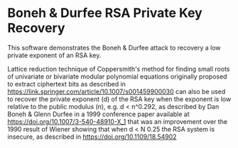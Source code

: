 # Boneh & Durfee RSA Private Key Recovery

This software demonstrates the Boneh & Durfee attack to recovery a low private exponent of an RSA key.

Lattice reduction technique of Coppersmith's method for finding small roots of
univariate or bivariate modular polynomial equations originally proposed to
extract ciphertext bits as described in https://link.springer.com/article/10.1007/s001459900030
can also be used to recover the private exponent (d)
of the RSA key when the exponent is low relative to the public modulus (n), 
e.g. d < n^0.292, as described by Dan Boneh & Glenn Durfee in a 1999
conference paper available at https://doi.org/10.1007/3-540-48910-X_1
that was an improvement over the 1990 result of Wiener showing that when 
d < N 0.25 the RSA system is insecure, as described in https://doi.org/10.1109/18.54902
